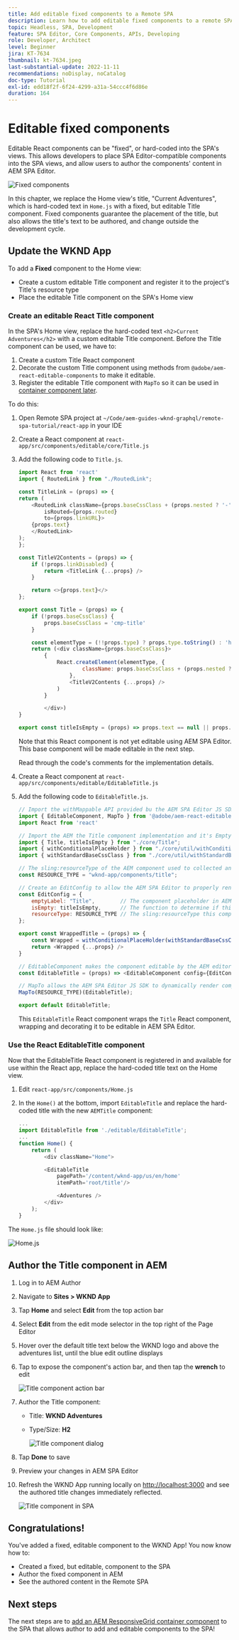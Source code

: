 ```yaml
---
title: Add editable fixed components to a Remote SPA
description: Learn how to add editable fixed components to a remote SPA.
topic: Headless, SPA, Development
feature: SPA Editor, Core Components, APIs, Developing
role: Developer, Architect
level: Beginner
jira: KT-7634
thumbnail: kt-7634.jpeg
last-substantial-update: 2022-11-11
recommendations: noDisplay, noCatalog
doc-type: Tutorial
exl-id: edd18f2f-6f24-4299-a31a-54ccc4f6d86e
duration: 164
---
```

# Editable fixed components

Editable React components can be "fixed", or hard-coded into the SPA's views. This allows developers to place SPA Editor-compatible components into the SPA views, and allow users to author the components' content in AEM SPA Editor.

![Fixed components](./assets/spa-fixed-component/intro.png)

In this chapter, we replace the Home view's title, "Current Adventures", which is hard-coded text in `Home.js` with a fixed, but editable Title component. Fixed components guarantee the placement of the title, but also allows the title's text to be authored, and change outside the development cycle.

## Update the WKND App 

To add a __Fixed__ component to the Home view:

+ Create a custom editable Title component and register it to the project's Title's resource type
+ Place the editable Title component on the SPA's Home view

### Create an editable React Title component

In the SPA's Home view, replace the hard-coded text `<h2>Current Adventures</h2>` with a custom editable Title component. Before the Title component can be used, we have to:

1. Create a custom Title React component
1. Decorate the custom Title component using methods from `@adobe/aem-react-editable-components` to make it editable.
1. Register the editable Title component with `MapTo` so it can be used in [container component later](./spa-container-component.md).

To do this:

1.  Open Remote SPA project at `~/Code/aem-guides-wknd-graphql/remote-spa-tutorial/react-app` in your IDE
1.  Create a React component at `react-app/src/components/editable/core/Title.js`
1.  Add the following code to `Title.js`. 

    ```javascript
    import React from 'react'
    import { RoutedLink } from "./RoutedLink";

    const TitleLink = (props) => {
    return (
        <RoutedLink className={props.baseCssClass + (props.nested ? '-' : '__') + 'link'} 
            isRouted={props.routed} 
            to={props.linkURL}>
        {props.text}
        </RoutedLink>
    );
    };

    const TitleV2Contents = (props) => {
        if (!props.linkDisabled) {
            return <TitleLink {...props} />
        }

        return <>{props.text}</>
    };

    export const Title = (props) => {
        if (!props.baseCssClass) {
            props.baseCssClass = 'cmp-title'
        }

        const elementType = (!!props.type) ? props.type.toString() : 'h3';
        return (<div className={props.baseCssClass}>
            {
                React.createElement(elementType, {
                        className: props.baseCssClass + (props.nested ? '-' : '__') + 'text',
                    },
                    <TitleV2Contents {...props} />
                )
            }

            </div>)
    }

    export const titleIsEmpty = (props) => props.text == null || props.text.trim().length === 0
    ```

    Note that this React component is not yet editable using AEM SPA Editor. This base component will be made editable in the next step.

    Read through the code's comments for the implementation details.

1.  Create a React component at `react-app/src/components/editable/EditableTitle.js`
1.  Add the following code to `EditableTitle.js`. 

    ```javascript
    // Import the withMappable API provided bu the AEM SPA Editor JS SDK
    import { EditableComponent, MapTo } from '@adobe/aem-react-editable-components';
    import React from 'react'

    // Import the AEM the Title component implementation and it's Empty Function
    import { Title, titleIsEmpty } from "./core/Title";
    import { withConditionalPlaceHolder } from "./core/util/withConditionalPlaceholder";
    import { withStandardBaseCssClass } from "./core/util/withStandardBaseCssClass";

    // The sling:resourceType of the AEM component used to collected and serialize the data this React component displays
    const RESOURCE_TYPE = "wknd-app/components/title";

    // Create an EditConfig to allow the AEM SPA Editor to properly render the component in the Editor's context
    const EditConfig = {
        emptyLabel: "Title",        // The component placeholder in AEM SPA Editor
        isEmpty: titleIsEmpty,      // The function to determine if this component has been authored
        resourceType: RESOURCE_TYPE // The sling:resourceType this component is mapped to
    };

    export const WrappedTitle = (props) => {
        const Wrapped = withConditionalPlaceHolder(withStandardBaseCssClass(Title, "cmp-title"), titleIsEmpty, "TitleV2")
        return <Wrapped {...props} />
    }

    // EditableComponent makes the component editable by the AEM editor, either rendered statically or in a container
    const EditableTitle = (props) => <EditableComponent config={EditConfig} {...props}><WrappedTitle /></EditableComponent>

    // MapTo allows the AEM SPA Editor JS SDK to dynamically render components added to SPA Editor Containers
    MapTo(RESOURCE_TYPE)(EditableTitle);

    export default EditableTitle;
    ```

    This `EditableTitle` React component wraps the `Title` React component, wrapping and decorating it to be editable in AEM SPA Editor.

### Use the React EditableTitle component

Now that the EditableTitle React component is registered in and available for use within the React app, replace the hard-coded title text on the Home view.

1.  Edit `react-app/src/components/Home.js`
1.  In the `Home()` at the bottom, import `EditableTitle` and replace the hard-coded title with the new `AEMTitle` component:
     
    ```javascript
    ...
    import EditableTitle from './editable/EditableTitle';
    ...
    function Home() {
        return (
            <div className="Home">

            <EditableTitle
                pagePath='/content/wknd-app/us/en/home'
                itemPath='root/title'/>

                <Adventures />
            </div>
        );
    }
    ```

The `Home.js` file should look like:

![Home.js](./assets/spa-fixed-component/home-js-update.png)

## Author the Title component in AEM

1.  Log in to AEM Author
1.  Navigate to __Sites > WKND App__
1.  Tap __Home__ and select __Edit__ from the top action bar
1.  Select __Edit__ from the edit mode selector in the top right of the Page Editor
1.  Hover over the default title text below the WKND logo and above the adventures list, until the blue edit outline displays
1.  Tap to expose the component's action bar, and then tap the __wrench__  to edit

    ![Title component action bar](./assets/spa-fixed-component/title-action-bar.png)

1.  Author the Title component:
    +   Title: __WKND Adventures__
    +   Type/Size: __H2__

        ![Title component dialog](./assets/spa-fixed-component/title-dialog.png)

1.  Tap __Done__ to save
1.  Preview your changes in AEM SPA Editor
1.  Refresh the WKND App running locally on [http://localhost:3000](http://localhost:3000) and see the authored title changes immediately reflected.

    ![Title component in SPA](./assets/spa-fixed-component/title-final.png)

## Congratulations!

You've added a fixed, editable component to the WKND App! You now know how to:

+ Created a fixed, but editable, component to the SPA
+ Author the fixed component in AEM
+ See the authored content in the Remote SPA

## Next steps

The next steps are to [add an AEM ResponsiveGrid container component](./spa-container-component.md) to the SPA that allows author to add and editable components to the SPA!
